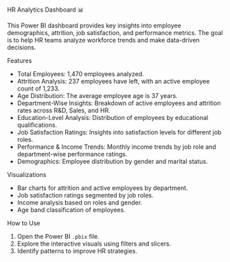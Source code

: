HR Analytics Dashboard 📊  

This Power BI dashboard provides key insights into employee demographics, attrition, job satisfaction, and performance metrics. The goal is to help HR teams analyze workforce trends and make data-driven decisions.  

Features  
- Total Employees: 1,470 employees analyzed.  
- Attrition Analysis: 237 employees have left, with an active employee count of 1,233.  
- Age Distribution: The average employee age is 37 years.  
- Department-Wise Insights: Breakdown of active employees and attrition rates across R&D, Sales, and HR.  
- Education-Level Analysis: Distribution of employees by educational qualifications.  
- Job Satisfaction Ratings: Insights into satisfaction levels for different job roles.  
- Performance & Income Trends: Monthly income trends by job role and department-wise performance ratings.  
- Demographics: Employee distribution by gender and marital status.  

Visualizations  
- Bar charts for attrition and active employees by department.  
- Job satisfaction ratings segmented by job roles.  
- Income analysis based on roles and gender.  
- Age band classification of employees.  

How to Use  
1. Open the Power BI `.pbix` file.  
2. Explore the interactive visuals using filters and slicers.  
3. Identify patterns to improve HR strategies.  
